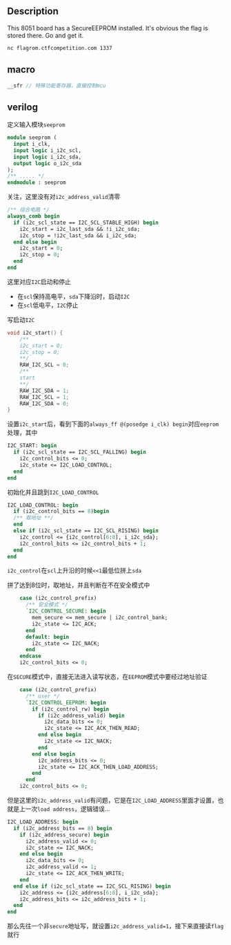
## Description
This 8051 board has a SecureEEPROM installed. It's obvious the flag is stored there. Go and get it.
```bash
nc flagrom.ctfcompetition.com 1337
```

## macro

```C
__sfr // 特殊功能寄存器，直接控制mcu

```

## verilog
定义输入模块`seeprom`
```systemverilog
module seeprom (
  input i_clk,
  input logic i_i2c_scl,
  input logic i_i2c_sda,
  output logic o_i2c_sda
);
/** ..... */
endmodule : seeprom
```

关注，这里没有对`i2c_address_valid`清零
```systemverilog
/** 组合电路 */
always_comb begin
  if (i2c_scl_state == I2C_SCL_STABLE_HIGH) begin
    i2c_start = i2c_last_sda && !i_i2c_sda;
    i2c_stop = !i2c_last_sda && i_i2c_sda;
  end else begin
    i2c_start = 0;
    i2c_stop = 0;
  end
end
```
这里对应`I2C`启动和停止
- 在`scl`保持高电平，`sda`下降沿时，启动`I2C`
- 在`scl`低电平，`I2C`停止

写启动`I2C`
```C
void i2c_start() {
    /**
    i2c_start = 0;
    i2c_stop = 0;
    **/
    RAW_I2C_SCL = 0;
    /**
    start
    **/
    RAW_I2C_SDA = 1;
    RAW_I2C_SCL = 1;
    RAW_I2C_SDA = 0;
}
```
设置`i2c_start`后，看到下面的`always_ff @(posedge i_clk) begin`对应`eeprom`处理，其中
```systemverilog
I2C_START: begin
  if (i2c_scl_state == I2C_SCL_FALLING) begin
    i2c_control_bits <= 0;
    i2c_state <= I2C_LOAD_CONTROL;
  end
end
```
初始化并且跳到`I2C_LOAD_CONTROL`
```systemverilog
I2C_LOAD_CONTROL: begin
  if (i2c_control_bits == 8)begin 
  /** 取地址 **/
  end
  else if (i2c_scl_state == I2C_SCL_RISING) begin
    i2c_control <= {i2c_control[6:0], i_i2c_sda};
    i2c_control_bits <= i2c_control_bits + 1;
  end
end
```
`i2c_control`在`scl`上升沿的时候`<<1`最低位拼上`sda`

拼了达到8位时，取地址，并且判断在不在安全模式中
```systemverilog
    case (i2c_control_prefix)
      /** 安全模式 */
      `I2C_CONTROL_SECURE: begin
        mem_secure <= mem_secure | i2c_control_bank;
        i2c_state <= I2C_ACK;
      end
      default: begin
        i2c_state <= I2C_NACK;
      end
    endcase
    i2c_control_bits <= 0;
```
在`SECURE`模式中，直接无法进入读写状态，在`EEPROM`模式中要经过地址验证
```systemverilog
    case (i2c_control_prefix)
      /** user */
      `I2C_CONTROL_EEPROM: begin
        if (i2c_control_rw) begin
          if (i2c_address_valid) begin
            i2c_data_bits <= 0;
            i2c_state <= I2C_ACK_THEN_READ;
          end else begin
            i2c_state <= I2C_NACK;
          end
        end else begin
          i2c_address_bits <= 0;
          i2c_state <= I2C_ACK_THEN_LOAD_ADDRESS;
        end
      end
    i2c_control_bits <= 0;
```
但是这里的`i2c_address_valid`有问题，它是在`I2C_LOAD_ADDRESS`里面才设置，也就是上一次`load address`，逻辑错误...
```systemverilog
I2C_LOAD_ADDRESS: begin
  if (i2c_address_bits == 8) begin
    if (i2c_address_secure) begin
      i2c_address_valid <= 0;
      i2c_state <= I2C_NACK;
    end else begin
      i2c_data_bits <= 0;
      i2c_address_valid <= 1;
      i2c_state <= I2C_ACK_THEN_WRITE;
    end
  end else if (i2c_scl_state == I2C_SCL_RISING) begin
    i2c_address <= {i2c_address[6:0], i_i2c_sda};
    i2c_address_bits <= i2c_address_bits + 1;
  end
end
```

那么先往一个非`secure`地址写，就设置`i2c_address_valid=1`，接下来直接读`flag`就行